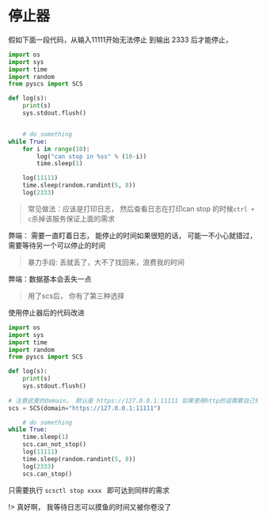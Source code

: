 # 停止器

假如下面一段代码，从输入11111开始无法停止 到输出 2333 后才能停止，  

```python
import os
import sys
import time
import random
from pyscs import SCS

def log(s):
    print(s) 
    sys.stdout.flush()


    # do something
while True:
    for i in range(10):
        log("can stop in %ss" % (10-i))
        time.sleep(1)

    log(11111)
    time.sleep(random.randint(5, 8))
    log(2333)

```  
> 常见做法：应该是打印日志， 然后查看日志在打印can stop 的时候`ctrl + c`杀掉该服务保证上面的需求  

弊端： 需要一直盯着日志， 能停止的时间如果很短的话， 可能一不小心就错过，需要等待另一个可以停止的时间  
> 暴力手段: 丢就丢了，大不了找回来，浪费我的时间

弊端：数据基本会丢失一点

> 用了scs后， 你有了第三种选择


使用停止器后的代码改进  

```python
import os
import sys
import time
import random
from pyscs import SCS

def log(s):
    print(s) 
    sys.stdout.flush()
    
# 注意这里的domain。 默认是 https://127.0.0.1:11111 如果使用http的话需要自己修改
scs = SCS(domain="https://127.0.0.1:11111")

    # do something
while True:
    time.sleep(1)
    scs.can_not_stop()
    log(11111)
    time.sleep(random.randint(5, 8))
    log(2333)
    scs.can_stop()

```

只需要执行 `scsctl stop xxxx ` 即可达到同样的需求    

!> 真好啊， 我等待日志可以摸鱼的时间又被你卷没了

